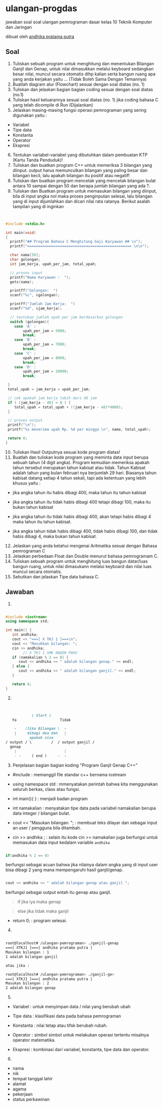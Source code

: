 # ulangan-progdas
jawaban soal soal ulangan pemrograman dasar kelas 10 Teknik Komputer dan Jaringan

dibuat oleh [andhika pratama putra](andhika.md)

## Soal

1. Tuliskan sebuah program untuk menghitung dan menentukan Bilangan Ganjil dan Genap, untuk nilai dimasukkan melalui keyboard sedangkan besar nilai, muncul secara otomatis dihp kalian serta bangun ruang apa yang anda kerjakan yaitu ... (Tidak Boleh Sama Dengan Temannya)
2. Buatlah diagram alur (Flowchart) sesuai dengan soal diatas (no. 1)
3. Tuliskan dan jelaskan bagian bagian coding sesuai dengan soal diatas (no.1)
4. Tuliskan hasil keluarannya sesuai soal diatas (no. 1) jika coding bahasa C yang telah dicompile di Run (Dijalankan)
5. Jelaskan masing-masing fungsi operasi pemrograman yang sering digunakan yaitu : 

 - Variabel 
 - Tipe data
 - Konstanta
 - Operator
 - Ekspresi

6. Tentukan variabel-variabel yang dibutuhkan dalam pembuatan KTP (Kartu Tanda Penduduk)!
7. Tuliskan dan buatkan program C++ untuk memeriksa 3 bilangan yang diinput. output harus memunculkan bilangan yang paling besar dan bilangan kecil, lalu apakah bilangan itu positif atau negatif!
8. Tuliskan dan buatkan program mencetak yang mencetak bilangan bulat antara 10 sampai dengan 50 dan berapa jumlah bilangan yang ada ?.
9. Tuliskan dan Buatkan program untuk memasukan bilangan yang diinput, bila di input angka nol maka proses penginputan selesai, lalu bilangan yang di input dijumlahkan dan dicari nilai rata ratanya. Berikut asalah tampilan yang di inginkan

```c++


#include <stdio.h>

int main(void)
{
  printf("## Program Bahasa C Menghitung Gaji Karyawan ## \n");
  printf("================================================ \n\n");

  char nama[50];
  char golongan;
  int jam_kerja, upah_per_jam, total_upah;

  // proses input
  printf("Nama Karyawan :  ");
  gets(nama);

  printff("Golongan:  ")
  scanf("%c", &golongan);

  printff("Jumlah Jam Kerja:  ")
  scanf("%d", &jam_kerja);

  // tentukan jumlah upah per jam berdasarkan golongan
  switch (golongan){
    case 'A' :
        upah_per_jam = 5000;
        break;
    case 'B' :
        upah_per_jam = 7000;
        break;
    case 'C' :
        upah_per_jam = 8000;
        break;
    case 'D' :
        upah_per_jam = 10000;
        break;

 }
 total_upah = jam_kerja = upah_per_jam;

 // cek apakah jam kerja lebih dari 48 jam
 if ( (jam_kerja - 48) > 0 ) {
    total_upah = total_upah + ((jam_kerja - 48)*4000);
 }

 // proses output
 printf("\n");
 printf("%s menerima upah Rp. %d per minggu \n", nama, total_upah);

 return 0;
}


```

10. Tuliskan Hasil Outputnya sesuai kode program diatas!
11. Buatlah dan tuliskan kode program yang meminta data input berupa sebuah tahun (4 digit angka). Program kemudian memeriksa apakah tahun tersebut merupakan tahun kabisat atau tidak.
Tahun Kabisat adalah tahun yang bulan februari nya berjumlah 29 hari. Biasanya tahun kabisat datang setiap 4 tahun sekali, tapi ada ketentuan yang lebih khusus yaitu :
- jika angka tahun itu habis dibagi 400, maka tahun itu tahun kabisat

- jika angka tahun itu tidak habis dibagi 400 tetapi dibagi 100, maka itu bukan tahun kabisat

- jika angka tahun itu tidak habis dibagi 400, akan tetapi habis dibagi 4 maka tahun itu tahun kabisat.

- jika angka tahun tidak habis dibagi 400, tidak habis dibagi 100, dan tidak habis dibagi 4, maka bukan tahun kabisat.

12. Jelaskan yang anda ketahui mengenai Aritmatika sesuai dengan Bahasa pemrograman C
13. Jelaskan perbedaan Float dan Double menurut bahasa pemrogramam C.
14. Tuliskan sebuah program untuk menghitung luas bangun datar/luas bangun ruang, untuk nilai dimasukann melalui keyboard dan nilai luas muncul secara otomatis.
15. Sebutkan dan jelaskan Tipe data bahasa C.

## Jawaban

1. 

```c++

#include <iostream>
using namespace std;

int main() {
   int andhika;
   cout << "===[ X TKJ 1 ]===\n";
   cout << "Masukkan bilangan: ";
   cin >> andhika;
        // X TKJ 1 SMK RADEN PAKU
   if (namakalian % 2 == 0) {
      cout << andhika << " adalah bilangan genap." << endl;
   } else {
      cout << andhika << " adalah bilangan ganjil." << endl;
   }

   return 0;
}


```

2. 

```markdown


            ( Start )
   Ya                    Tidak

    -    /Jika Bilangan \  -
    |     dibagi dua dan   |
           apakah sisa
/ output / \         /  / output ganjil /
  genap
    |                      |
    - -     ( end )     -  -


```

3. Penjelasan bagian bagian koding "Program Ganjil Genap C++"

- #include : memanggil file standar c++ bernama iostream

- using namespace std : mmenyatakan perintah bahwa kita menggunakan seluruh berkas, class atau fungsi.

- int main(){ } : menjadi badan program

- int namakalian : menyatakan tipe data pada variabel namakalian berupa data integer / bilangan bulat.

- cout << "Masukan bilangan: "; : membuat teks dilayar dan sebagai input an user / pengguna bila ditambah.

- cin >> andhika ; : selain itu kode cin >> namakalian juga berfungsi untuk memasukan data input kedalam variable ``andhika`` 

```c++

if(andhika % 2 == 0)

```
berfungsi sebagai acuan bahwa jika nilainya dalam angka yang di input user bisa dibagi 2 yang mana mempengaruhi hasil ganjil/genap.

```c++

cout << andhika << " adalah bilangan genap atau ganjil ";

```
berfungsi sebagai output entah itu genap atau ganjil.

> if jika iya maka genap

> else jika tidak maka ganjil

- return 0; : program selesai.

4. 

```bash

root@localhost# /ulangan-pemrograman> ./ganjil-genap
===[ XTKJ1 ]===| andhika pratama putra |
Masukan bilangan : 1
1 adalah bilangan ganjil

atau jika :

root@localhost# /ulangan-pemrograman> ./ganjil-ge>
===[ XTKJ1 ]===| andhika pratama putra |
Masukan bilangan : 2
2 adalah bilangan genap

```

5. 

- Variabel : untuk menyimpan data / nilai yang berubah ubah

- Tipe data : klasifikasi data pada bahasa pemrograman

- Konstanta : nilai tetap atau tifsk berubah rubah.

- Operator : simbol simbol untuk melakukan operasi tertentu misalnya operator matematika.

- Ekspresi : kombinasi dari variabel, konstanta, tipe data dan operator.

6. 

- nama
- nik
- tempat tanggal lahir
- alamat
- agama
- pekerjaan
- status perkawinan
